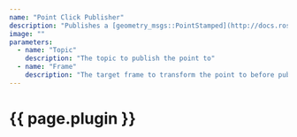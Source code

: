 ```yaml
---
name: "Point Click Publisher"
description: "Publishes a [geometry_msgs::PointStamped](http://docs.ros.org/api/geometry_msgs/html/msg/PointStamped.html) message every time a user clicks on the map frame that corresponds to the clicked location."
image: ""
parameters:
  - name: "Topic"
    description: "The topic to publish the point to"
  - name: "Frame"
    description: "The target frame to transform the point to before publishing it"
---
```


# {{ page.plugin }}
